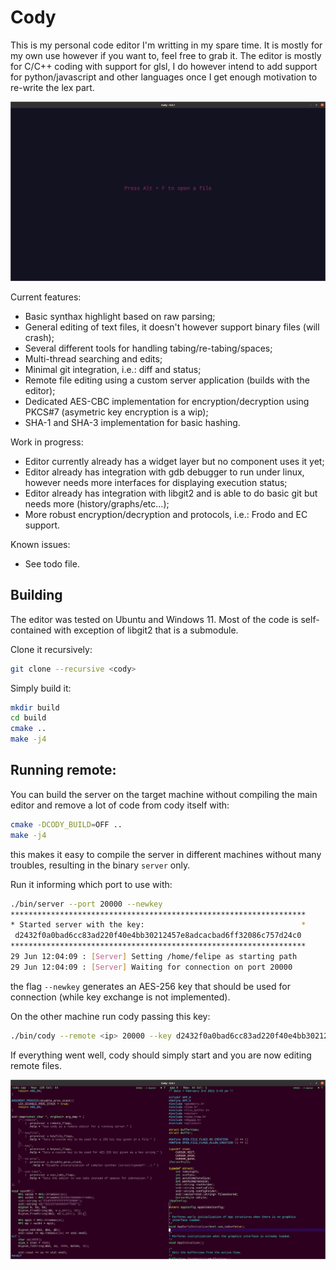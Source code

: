 # Cody
This is my personal code editor I'm writting in my spare time. It is mostly for my own use however if you want to, feel free to grab it.
The editor is mostly for C/C++ coding with support for glsl, I do however intend to add support for python/javascript and other languages once
I get enough motivation to re-write the lex part.

![Alt text](images/editor2.png?raw=true "Cody")

Current features:
 * Basic synthax highlight based on raw parsing;
 * General editing of text files, it doesn't however support binary files (will crash);
 * Several different tools for handling tabing/re-tabing/spaces;
 * Multi-thread searching and edits;
 * Minimal git integration, i.e.: diff and status;
 * Remote file editing using a custom server application (builds with the editor);
 * Dedicated AES-CBC implementation for encryption/decryption using PKCS#7 (asymetric key encryption is a wip);
 * SHA-1 and SHA-3 implementation for basic hashing.

Work in progress:
 * Editor currently already has a widget layer but no component uses it yet;
 * Editor already has integration with gdb debugger to run under linux, however needs more interfaces for displaying execution status;
 * Editor already has integration with libgit2 and is able to do basic git but needs more (history/graphs/etc...);
 * More robust encryption/decryption and protocols, i.e.: Frodo and EC support.

Known issues:
 * See todo file.

## Building
The editor was tested on Ubuntu and Windows 11. Most of the code is self-contained with exception of libgit2
that is a submodule.

Clone it recursively:
```bash
git clone --recursive <cody>
```
Simply build it:
```bash
mkdir build
cd build
cmake ..
make -j4
```
## Running remote:
You can build the server on the target machine without compiling the main editor and remove a lot of code from cody itself with:
```bash
cmake -DCODY_BUILD=OFF ..
make -j4
```
this makes it easy to compile the server in different machines without many troubles, resulting in the binary `server` only.

Run it informing which port to use with:
```bash
./bin/server --port 20000 --newkey
******************************************************************
* Started server with the key:                                   *
 d2432f0a0bad6cc83ad220f40e4bb30212457e8adcacbad6ff32086c757d24c0 
******************************************************************
29 Jun 12:04:09 : [Server] Setting /home/felipe as starting path
29 Jun 12:04:09 : [Server] Waiting for connection on port 20000
```
the flag `--newkey` generates an AES-256 key that should be used for connection (while key exchange is not implemented).

On the other machine run cody passing this key:
```bash
./bin/cody --remote <ip> 20000 --key d2432f0a0bad6cc83ad220f40e4bb30212457e8adcacbad6ff32086c757d24c0
```
If everything went well, cody should simply start and you are now editing remote files.

![Alt text](images/editor1.png?raw=true "Cody")
